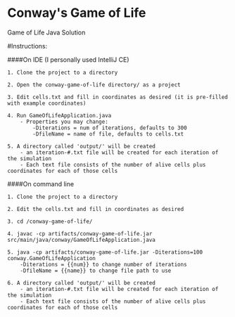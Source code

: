 # Conway's Game of Life
Game of Life Java Solution

#Instructions:

 ####On IDE (I personally used IntelliJ CE)
    
    1. Clone the project to a directory

    2. Open the conway-game-of-life directory/ as a project
    
    3. Edit cells.txt and fill in coordinates as desired (it is pre-filled with example coordinates)
    
    4. Run GameOfLifeApplication.java
        - Properties you may change:
            -Diterations = num of iterations, defaults to 300
            -DfileName = name of file, defaults to cells.txt
    
    5. A directory called 'output/' will be created
        - an iteration-#.txt file will be created for each iteration of the simulation
        - Each text file consists of the number of alive cells plus coordinates for each of those cells

 ####On command line
    
    1. Clone the project to a directory

    2. Edit the cells.txt and fill in coordinates as desired

    3. cd /conway-game-of-life/

    4. javac -cp artifacts/conway-game-of-life.jar src/main/java/conway/GameOfLifeApplication.java

    5. java -cp artifacts/conway-game-of-life.jar -Diterations=100 conway.GameOfLifeApplication
        -Diterations = {{num}} to change number of iterations
        -DfileName = {{name}} to change file path to use

    6. A directory called 'output/' will be created
        - an iteration-#.txt file will be created for each iteration of the simulation
        - Each text file consists of the number of alive cells plus coordinates for each of those cells
